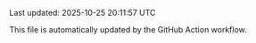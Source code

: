 Last updated: 2025-10-25 20:11:57 UTC

This file is automatically updated by the GitHub Action workflow.

